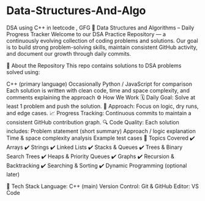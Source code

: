 # Data-Structures-And-Algo
DSA using C++ in leetcode , GFG 
🚀 Data Structures and Algorithms – Daily Progress Tracker
Welcome to our DSA Practice Repository — a continuously evolving collection of coding problems and solutions.
Our goal is to build strong problem-solving skills, maintain consistent GitHub activity, and document our growth through daily commits.

🧩 About the Repository
This repo contains solutions to DSA problems solved using:

C++ (primary language)
Occasionally Python / JavaScript for comparison
Each solution is written with clean code, time and space complexity, and comments explaining the approach
⚙️ How We Work
🗓 Daily Goal: Solve at least 1 problem and push the solution.
🧠 Approach: Focus on logic, dry runs, and edge cases.
📈 Progress Tracking: Continuous commits to maintain a consistent GitHub contribution graph.
🔍 Code Quality: Each solution includes:
Problem statement (short summary)
Approach / logic explanation
Time & space complexity analysis
Example test cases
🧠 Topics Covered
✔️ Arrays
✔️ Strings
✔️ Linked Lists
✔️ Stacks & Queues
✔️ Trees & Binary Search Trees
✔️ Heaps & Priority Queues
✔️ Graphs
✔️ Recursion & Backtracking
✔️ Searching & Sorting
✔️ Dynamic Programming (optional later)

🧰 Tech Stack
Language: C++ (main)
Version Control: Git & GitHub
Editor: VS Code 
